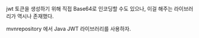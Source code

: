 jwt 토큰을 생성하기 위해 직접 Base64로 인코딩할 수도 있으나, 이걸 해주는 라이브러리가 역시나 존재했다.

mvnrepository 에서 Java JWT 라이브러리를 사용하자.

